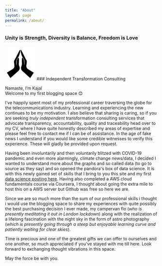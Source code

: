```yaml
---
title: "About"
layout: page
permalink: /about/
---
```


### Unity is Strength, Diversity is Balance, Freedom is Love  

<img src="/assets/img/docs/namaste.jpg" width="100">
###  Independent Transformation Consulting


Namaste, I’m Kajal  
Welcome to my first blogging space 😊  

I’ve happily spent most of my professional career traversing the globe for the telecommunications industry. Learning  and experiencing the new continues to be my motivation. I also believe that sharing is caring, so if you are seeking  *truly independent* transformation consulting services that advocate transparency, accountability, quality and traceability head over to my CV, where I have quite honestly described my areas of expertise and please feel free to contact me if I can be of assistance. In the age of fake news I understand if you would like some credible witnesses to verify this experience. These will gladly be provided upon request.  

Having been involuntarily and then voluntarily blitzed with COVID-19 pandemic and even more alarmingly, climate change news/data, I decided I wanted to understand more about the graphs and so called data (to go to source as they say) and so opened the pandora's box of data science.  It is with this newly gained set of skills that I bring to you this site and my first [data science posting here](https://h4ppyd4ys.github.io/blog/2020/12/21/Data-Science1). Having also completed a AWS cloud fundamentals course via Coursera, I thought about going the extra mile to host this on a AWS server but Github was free so here we are.  

Since we are so much more than the sum of our professional skills i thought i would use the blogging space to share my experiences with quite possibly the best purchasing decision I ever made, my campervan flo (*who is presently meditating it out in London lockdown*) along with the realization of a lifelong fascination with the night sky in the form of astro photography (*which is presently going through a steep but enjoyable learning curve and patiently waiting for clear skies*).  

Time is precious and one of the greatest gifts we can offer to ourselves and one another, so much appreciated if you've stayed with me till here. Look forward to exchanging thought vibrations in this space.

May the force be with you.

